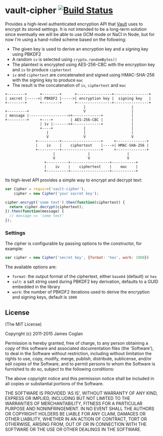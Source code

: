 # vault-cipher [![Build Status](https://travis-ci.org/jcoglan/vault-cipher.svg)](https://travis-ci.org/jcoglan/vault-cipher)

Provides a high-level authenticated encryption API that
[Vault](https://github.com/jcoglan/vault) uses to encrypt its stored settings.
It is not intended to be a long-term solution since eventually we will be able
to use GCM mode or NaCl in Node, but for now I'm using a hand-rolled scheme
based on the following:

* The given key is used to derive an encryption key and a signing key using
  PBKDF2
* A random `iv` is selected using `crypto.randomBytes()`
* The plaintext is encrypted using AES-256-CBC with the encryption key and `iv`
  to produce `ciphertext`
* `iv` and `ciphertext` are concatenated and signed using HMAC-SHA-256 with the
  signing key to produce `mac`
* The result is the concatenation of `iv`, `ciphertext` and `mac`

```
+--------+      +--------+      +----------------+----------------+
| secret |----->| PBKDF2 |----->| encryption key |  signing key   |
+--------+      +--------+      +----------------+----------------+
                                    |                     |
+---------+                         V                     |
| message |------------------>+-------------+             |
+---------+     +----+        | AES-256-CBC |             |
                | iv |------->+-------------+             |
                +----+              |                     |
                   |                |                     |
                   V                V                     V
              +----------+------------------+     +--------------+
              |    iv    |    ciphertext    |---->| HMAC-SHA-256 |
              +----------+------------------+     +--------------+
                      |               |                 |
                      V               V                 V
                  +----------+------------------+-----------+
                  |    iv    |    ciphertext    |    mac    |
                  +----------+------------------+-----------+
```

Its high-level API provides a simple way to encrypt and decrypt text:

```js
var Cipher = require('vault-cipher'),
    cipher = new Cipher('your secret key');

cipher.encrypt('some text').then(function(ciphertext) {
  return cipher.decrypt(ciphertext);
}).then(function(message) {
  // message == 'some text'
});
```


### Settings

The cipher is configurable by passing options to the constructor, for example:

```js
var cipher = new Cipher('secret key', {format: 'hex', work: 1000})
```

The available options are:

* `format`: the output format of the ciphertext, either `base64` (default) or
  `hex`
* `salt`: a salt string used during PBKDF2 key derivation, defaults to a GUID
  embedded in the library
* `work`: the number of PBKDF2 iterations used to derive the encryption and
  signing keys, default is `1000`


## License

(The MIT License)

Copyright (c) 2011-2015 James Coglan

Permission is hereby granted, free of charge, to any person obtaining a copy of
this software and associated documentation files (the 'Software'), to deal in
the Software without restriction, including without limitation the rights to
use, copy, modify, merge, publish, distribute, sublicense, and/or sell copies of
the Software, and to permit persons to whom the Software is furnished to do so,
subject to the following conditions:

The above copyright notice and this permission notice shall be included in all
copies or substantial portions of the Software.

THE SOFTWARE IS PROVIDED 'AS IS', WITHOUT WARRANTY OF ANY KIND, EXPRESS OR
IMPLIED, INCLUDING BUT NOT LIMITED TO THE WARRANTIES OF MERCHANTABILITY, FITNESS
FOR A PARTICULAR PURPOSE AND NONINFRINGEMENT. IN NO EVENT SHALL THE AUTHORS OR
COPYRIGHT HOLDERS BE LIABLE FOR ANY CLAIM, DAMAGES OR OTHER LIABILITY, WHETHER
IN AN ACTION OF CONTRACT, TORT OR OTHERWISE, ARISING FROM, OUT OF OR IN
CONNECTION WITH THE SOFTWARE OR THE USE OR OTHER DEALINGS IN THE SOFTWARE.
